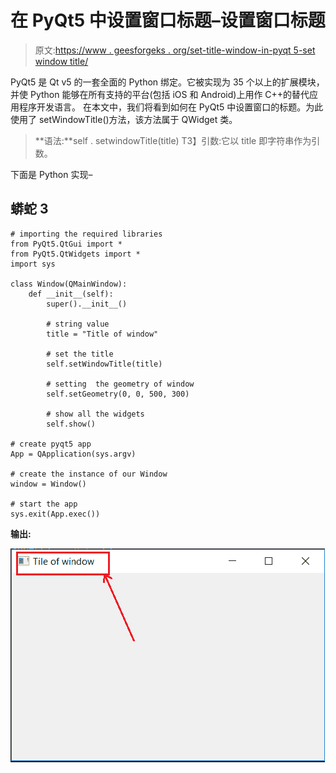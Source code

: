 # 在 PyQt5 中设置窗口标题–设置窗口标题

> 原文:[https://www . geesforgeks . org/set-title-window-in-pyqt 5-set window title/](https://www.geeksforgeeks.org/set-title-of-window-in-pyqt5-setwindowtitle/)

PyQt5 是 Qt v5 的一套全面的 Python 绑定。它被实现为 35 个以上的扩展模块，并使 Python 能够在所有支持的平台(包括 iOS 和 Android)上用作 C++的替代应用程序开发语言。
在本文中，我们将看到如何在 PyQt5 中设置窗口的标题。为此使用了 setWindowTitle()方法，该方法属于 QWidget 类。

> **语法:**self . setwindowTitle(title)
> T3】引数:它以 title 即字符串作为引数。

下面是 Python 实现–

## 蟒蛇 3

```
# importing the required libraries
from PyQt5.QtGui import *
from PyQt5.QtWidgets import *
import sys

class Window(QMainWindow):
    def __init__(self):
        super().__init__()

        # string value
        title = "Title of window"

        # set the title
        self.setWindowTitle(title)

        # setting  the geometry of window
        self.setGeometry(0, 0, 500, 300)

        # show all the widgets
        self.show()

# create pyqt5 app
App = QApplication(sys.argv)

# create the instance of our Window
window = Window()

# start the app
sys.exit(App.exec())
```

**输出:**

![set-window-title-pyqt](img/5b68ae3525af89dcb7d6df89a64506c8.png)